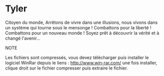 # Tyler
Citoyen du monde,  Arrêtons de vivre dans une illusions, nous vivons dans un système qui tourne sous le mensonge !  Combattons pour la liberté ! Combattons pour un nouveau monde !  Soyez prêt à découvrir la vérité et à changé l'avenir...


NOTE 

Les fichiers sont compressés, vous devez télécharger puis installer le logiciel WinRar depuis le liens : http://www.win-rar.com/ une fois installer, clique droit sur le fichier compresser puis extraire le fichier.
